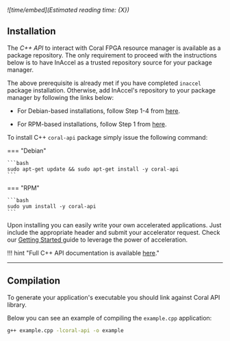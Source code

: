 *![time/embed](Estimated reading time: {X})*

## Installation

The *C++ API* to interact with Coral FPGA resource manager is available as a
package repository. The only requirement to proceed with the instructions below
is to have InAccel as a trusted repository source for your package manager.

The above prerequisite is already met if you have completed `inaccel` package
installation. Otherwise, add InAccel's repository to your package manager by
following the links below:

* For Debian-based installations, follow Step 1-4 from
[here](/install/debian).

* For RPM-based installations, follow Step 1 from
[here](/install/rpm).

To install C++ `coral-api` package simply issue the following command:

=== "Debian"

	```bash
	sudo apt-get update && sudo apt-get install -y coral-api
	```

=== "RPM"

	```bash
	sudo yum install -y coral-api
	```

Upon installing you can easily write your own accelerated applications. Just
include the appropriate header and submit your accelerator request. Check our
[Getting Started ](/tutorial/orientation) guide to leverage the power of
acceleration.

!!! hint "Full C++ API documentation is available [here](https://docs.inaccel.com/api/cpp/annotated.html)."

---

## Compilation

To generate your application's executable you should link against Coral API
library.

Below you can see an example of compiling the `example.cpp` application:

```bash
g++ example.cpp -lcoral-api -o example
```
